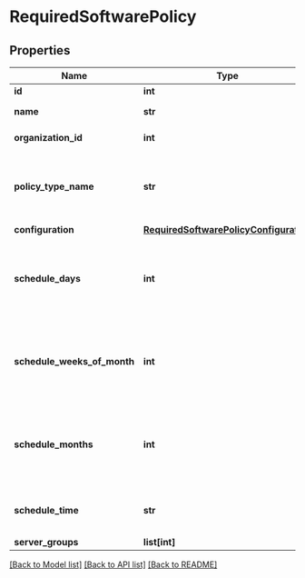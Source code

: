 # RequiredSoftwarePolicy

## Properties
Name | Type | Description | Notes
------------ | ------------- | ------------- | -------------
**id** | **int** | Policy ID | [optional] 
**name** | **str** | The name of the policy. | 
**organization_id** | **int** | Organization ID for the specified policy | 
**policy_type_name** | **str** | The name of the type of policy you are creating. Optional when updating an existing policy. | [default to 'required_software']
**configuration** | [**RequiredSoftwarePolicyConfiguration**](RequiredSoftwarePolicyConfiguration.md) |  | 
**schedule_days** | **int** | Decimal value of binary day schedule. See [Policy and Device Filters, and Scheduling - Example Days per Week](/developer-portal/policy_filters_schedule/#example-days-per-week). | 
**schedule_weeks_of_month** | **int** | Decimal value of binary week schedule. See [Policy and Device Filters, and Scheduling - Example Weeks per Month](/developer-portal/policy_filters_schedule/#example-weeks-per-month). | [optional] 
**schedule_months** | **int** | Decimal value of binary month schedule. See [Policy and Device Filters, and Scheduling - Example Months per Year](/developer-portal/policy_filters_schedule/#example-months-per-year). | [optional] 
**schedule_time** | **str** | Scheduled time for automatic policy execution. Format: &#x60;\&quot;hh:mm\&quot;&#x60; | 
**server_groups** | **list[int]** |  | 

[[Back to Model list]](../README.md#documentation-for-models) [[Back to API list]](../README.md#documentation-for-api-endpoints) [[Back to README]](../README.md)

